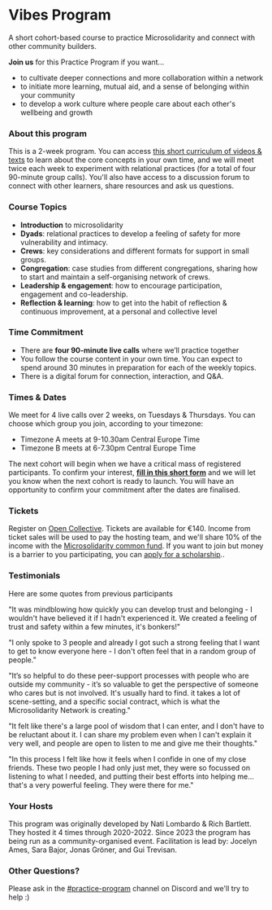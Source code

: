 # Vibes Program

A short cohort-based course to practice Microsolidarity and connect with other community builders.

**Join us** for this Practice Program if you want...

* to cultivate deeper connections and more collaboration within a network
* to initiate more learning, mutual aid, and a sense of belonging within your community
* to develop a work culture where people care about each other's wellbeing and growth

### About this program

This is a 2-week program. You can access [this short curriculum of videos & texts](course-content/) to learn about the core concepts in your own time, and we will meet twice each week to experiment with relational practices (for a total of four 90-minute group calls). You'll also have access to a discussion forum to connect with other learners, share resources and ask us questions.

### Course Topics

* **Introduction** to microsolidarity
* **Dyads**: relational practices to develop a feeling of safety for more vulnerability and intimacy.
* **Crews**: key considerations and different formats for support in small groups.
* **Congregation**: case studies from different congregations, sharing how to start and maintain a self-organising network of crews.
* **Leadership & engagement**: how to encourage participation, engagement and co-leadership.
* **Reflection & learning**: how to get into the habit of reflection & continuous improvement, at a personal and collective level

### Time Commitment

* ​There are **four 90-minute live calls** where we’ll practice together
* You follow the course content in your own time. You can expect to spend around 30 minutes in preparation for each of the weekly topics.
* There is a digital forum for connection, interaction, and Q\&A.

### Times & Dates

We meet for 4 live calls over 2 weeks, on Tuesdays & Thursdays. You can choose which group you join, according to your timezone:

* Timezone A meets at 9-10.30am Central Europe Time
* Timezone B meets at 6-7.30pm Central Europe Time

The next cohort will begin when we have a critical mass of registered participants. To confirm your interest, [**fill in this short form**](https://docs.google.com/forms/d/e/1FAIpQLScBPbM57fhX5LNtz2ag1GthTfz4Nfae95eJyzQlQPBepMt0MA/viewform?usp=sf\_link) and we will let you know when the next cohort is ready to launch. You will have an opportunity to confirm your commitment after the dates are finalised.

### Tickets

Register on [Open Collective](https://opencollective.com/microsolidarity/events/microsolidarity-vibes-program-summer-2024-468fa802). Tickets are available for €140. Income from ticket sales will be used to pay the hosting team, and we'll share 10% of the income with the [Microsolidarity common fund](../../participate/contributing-money.md). If you want to join but money is a barrier to you participating, you can [apply for a scholarship](https://docs.google.com/forms/d/1wJ6tjAJQSoD07K7nLLsF0DYSz9DvSfdJe9Jzllxa74c/edit)..

### Testimonials

Here are some quotes from previous participants

"It was mindblowing how quickly you can develop trust and belonging - I wouldn't have believed it if I hadn't experienced it. We created a feeling of trust and safety within a few minutes, it's bonkers!"

"I only spoke to 3 people and already I got such a strong feeling that I want to get to know everyone here - I don't often feel that in a random group of people."

"It’s so helpful to do these peer-support processes with people who are outside my community - it’s so valuable to get the perspective of someone who cares but is not involved. It's usually hard to find. it takes a lot of scene-setting, and a specific social contract, which is what the Microsolidarity Network is creating."

"It felt like there's a large pool of wisdom that I can enter, and I don't have to be reluctant about it. I can share my problem even when I can't explain it very well, and people are open to listen to me and give me their thoughts."

"In this process I felt like how it feels when I confide in one of my close friends. These two people I had only just met, they were so focussed on listening to what I needed, and putting their best efforts into helping me... that's a very powerful feeling. They were there for me."

### **Your Hosts**

This program was originally developed by Nati Lombardo & Rich Bartlett. They hosted it 4 times through 2020-2022. Since 2023 the program has being run as a community-organised event. Facilitation is lead by: Jocelyn Ames, Sara Bajor, Jonas Gröner, and Gui Trevisan.

### Other Questions?

Please ask in the [#practice-program](https://discord.gg/u9dfEkcpmY) channel on Discord and we'll try to help :)
